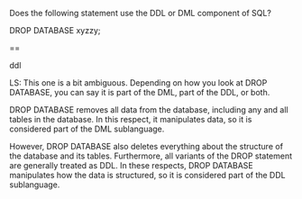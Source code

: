 Does the following statement use the DDL or DML component of SQL?

DROP DATABASE xyzzy;

==

ddl

LS:
This one is a bit ambiguous. Depending on how you look at DROP DATABASE,
you can say it is part of the DML, part of the DDL, or both.

DROP DATABASE removes all data from the database, including any and
all tables in the database. In this respect, it manipulates data,
so it is considered part of the DML sublanguage.

However, DROP DATABASE also deletes everything about the structure
of the database and its tables. Furthermore, all variants of the
DROP statement are generally treated as DDL. In these respects,
DROP DATABASE manipulates how the data is structured, so it is
considered part of the DDL sublanguage.